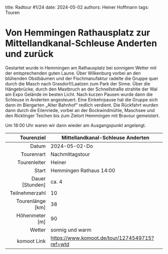 title: Radtour #1/24 
date: 2024-05-02
authors: Heiner Hoffmann
tags: Touren 

# Von Hemmingen Rathausplatz zur Mittellandkanal-Schleuse Anderten und zurück

Gestartet wurde in Hemmingen am Rathausplatz bei sonnigem Wetter
mit der entsprechenden guten Laune.
Über Wilkenburg vorbei an den blühenden Obstbäumen und der
Fischmanufaktur radelte die Gruppe quer durch die Masch nach
Grasdorf/Laatzen zum Park der Sinne. Über die Hängebrücke, durch
den Mastbruch an der Schnellstraße strahlte der Wal am Expo Gelände
im besten Licht. Nach kurzen Pausen wurde dann die Schleuse in
Anderten angesteuert. Eine Einkehrpause hat die Gruppe sich dann im
Biergarten „Alter Bahnhof“ redlich verdient. Die Rückfahrt wurden
dann durch die Eilenriede, vorbei an der Bockwindmühle, Maschsee
und den Ricklinger Teichen bis zum Zielort Hemmingen mit Bravour
gemeistert.

Um 18:00 Uhr waren wir dann wieder am Ausgangspunkt angelangt.


Tourenziel       | Mittellandkanal-Schleuse Anderten
---------------: | ----------------------- 
Datum            | 2024-05-02-Do
Tourenrart       | Nachmittagstour
Tourenleiter     | Heiner
Start            | Hemmingen Rathaus 14:00
Dauer [Stunden]  | ca. 4
Teilnehmerzahl   | 10
Tourenlänge [km] | 38
Höhenmeter [m]   | 90
Wetter           | sonnig und warm
komoot Link      | <https://www.komoot.de/tour/1274549715?ref=wtd>
